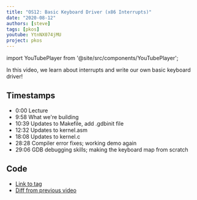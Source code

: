 ```yaml
---
title: "OS12: Basic Keyboard Driver (x86 Interrupts)"
date: "2020-08-12"
authors: [steve]
tags: [pkos]
youtube: YtnNX074jMU
project: pkos
---
```


import YouTubePlayer from '@site/src/components/YouTubePlayer';

<YouTubePlayer youtubeLink={frontmatter.youtube} />

In this video, we learn about interrupts and write our own basic keyboard driver!

<!--truncate-->

## Timestamps

- 0:00 Lecture
- 9:58 What we're building
- 10:39 Updates to Makefile, add .gdbinit file
- 12:32 Updates to kernel.asm
- 18:08 Updates to kernel.c
- 28:28 Compiler error fixes; working demo again
- 29:06 GDB debugging skills; making the keyboard map from scratch

## Code

- [Link to tag](https://github.com/pagekeysolutions/pkos/releases/tag/vid%2Fos012)
- [Diff from previous video](https://github.com/pagekeysolutions/pkos/compare/vid/os011..vid/os012)
